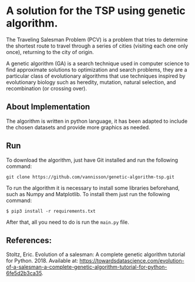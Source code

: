 # A solution for the TSP using genetic algorithm.

The Traveling Salesman Problem (PCV) is a problem that tries to determine the shortest route to travel through a series of cities (visiting each one only once), returning to the city of origin.

A genetic algorithm (GA) is a search technique used in computer science to find approximate solutions to optimization and search problems, they are a particular class of evolutionary algorithms that use techniques inspired by evolutionary biology such as heredity, mutation, natural selection, and recombination (or crossing over).

## About Implementation

The algorithm is written in python language, it has been adapted to include the chosen datasets and provide more graphics as needed.

## Run
To download the algorithm, just have Git installed and run the following command:

```git clone https://github.com/vannisson/genetic-algorithm-tsp.git```

To run the algorithm it is necessary to install some libraries beforehand, such as Numpy and Matplotlib. To install them just run the following command:

``` $ pip3 install -r requirements.txt ```

After that, all you need to do is run the `main.py` file.

## References:

Stoltz, Eric. Evolution of a salesman: A complete genetic algorithm tutorial for Python. 2018. Available at: <https://towardsdatascience.com/evolution-of-a-salesman-a-complete-genetic-algorithm-tutorial-for-python-6fe5d2b3ca35>. 
